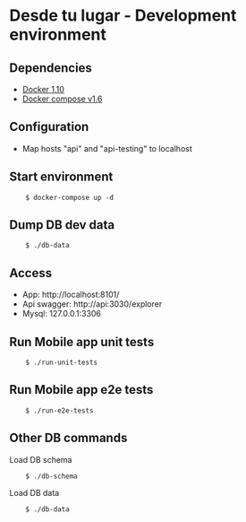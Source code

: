 # Desde tu lugar - Development environment

## Dependencies
* [Docker 1.10](https://docs.docker.com/engine/installation/)
* [Docker compose v1.6](https://docs.docker.com/compose/install/)

## Configuration

* Map hosts "api" and "api-testing" to localhost

## Start environment
```
    $ docker-compose up -d
```

## Dump DB dev data
```
    $ ./db-data
```

## Access

* App: http://localhost:8101/
* Api swagger: http://api:3030/explorer
* Mysql: 127.0.0.1:3306

## Run Mobile app unit tests
```
    $ ./run-unit-tests
```

## Run Mobile app e2e tests
```
    $ ./run-e2e-tests
```

## Other DB commands
Load DB schema
```
    $ ./db-schema
```
Load DB data
```
    $ ./db-data
```
